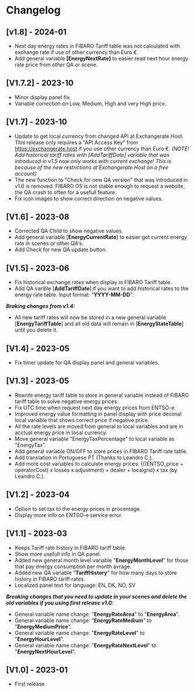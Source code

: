# Changelog

## [v1.8] - 2024-01

- Next day energy rates in FIBARO Tariff table was not calculated with exchange rate if use of other currency than Euro €.
- Add general variable <b>[EnergyNextRate]</b> to easier read next hour energy rate price from other QA or scene.

## [V1.7.2] - 2023-10

- Minor display panel fix.
- Variable correction on Low, Medium, High and very High price.

## [V1.7] - 2023-10

- Update to get local currency from changed API at Exchangerate.Host.
This release only requires a "API Access Key" from https://exchangerate.host if you use other currency than Euro €.
<i>(NOTE! Add historical tariff rates with [AddTariffDate] variable that was introduced in v1.5 now only works with current exchange! This is because of the new restrictions at Exchangerate.Host on a free account)</i>
- The new function to "Check for new QA version" that was introduced in v1.6 is removed. FIBARO OS is not stable enough to request a website, the QA crash to often for a usefull feature.
- Fix icon images to show correct direction on negative values.

## [V1.6] - 2023-08

- Corrected QA Child to show negative values.
- Add general variable [<b>EnergyCurrentRate</b>] to easier get current energy rate in scenes or other QA's.
- Add Check for new QA update button.

## [V1.5] - 2023-06

- Fix historical exchange rates when display in FIBARO Tariff table.
- Add QA varible [<b>AddTariffDate</b>] if you want to add historical rates to the energy rate table. Input format: "<b>YYYY-MM-DD</b>".

<b><i>Braking changes from v1.4:</i></b>
- All new tariff rates will now be stored in a new general variable [<b>EnergyTariffTable</b>] and all old data will remain in [<b>EnergyStateTable</b>] until you delete it.

## [V1.4] - 2023-05

- Fix timer update for QA display panel and general variables.

## [V1.3] - 2023-05

- Rewrite energy tariff table to store in general variable instead of FIBARO tariff table to solve negative energy prices.
- Fix UTC time when request next day energy prices from ENTSO-e.
- Improved energy value formatting in panel display with price decimal local variable that shows correct price if negative price.
- All the rate levels are moved from general to local variables and are in acctual energy price in local currency.
- Move general variable "EnergyTaxPercentage" to local variable as "EnergyTax".
- Add general variable ON/OFF to store prices in FIBARO Tariff rate table.
- Add translation in Portuguese PT (Thanks to Leandro C.).
- Add more cost variables to calculate energy prices: {((ENTSO_price + operatorCost) x losses x adjustment) + dealer + localgrid} x tax (by Leandro C.).

## [V1.2] - 2023-04

- Option to set tax to the energy prices in procentage.
- Display more info on ENTSO-e service error.

## [V1.1] - 2023-03

- Keeps Tariff rate history in FIBARO tariff table.
- Show more usefull info in QA panel.
- Added new general month level variable "<b>EnergyMonthLevel</b>" for those that pay energy consumption per month avrage.
- Added new QA variable "<b>TariffHistory</b>" for how many days to store history in FIBARO tariff rates.
- Localized panel text for language: EN, DK, NO, SV

<b><i>Breaking changes that you need to update in your scenes and delete the old variables if you using first release v1.0:</i></b>
- General variable name change: "<b>EnergyRateArea</b>" to "<b>EnergyArea</b>".
- General variable name change: "<b>EnergyRateMedium</b>" to "<b>EnergyMediumPrice</b>".
- General variable name change: "<b>EnergyRateLevel</b>" to "<b>EnergyHourLevel</b>".
- General variable name change: "<b>EnergyRateNextLevel</b>" to "<b>EnergyNextHourLevel</b>".

## [V1.0] - 2023-01

- First release
